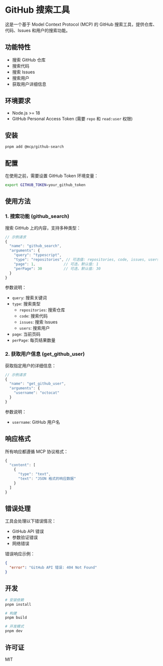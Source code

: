 # GitHub 搜索工具

这是一个基于 Model Context Protocol (MCP) 的 GitHub 搜索工具，提供仓库、代码、Issues 和用户的搜索功能。

## 功能特性

- 搜索 GitHub 仓库
- 搜索代码
- 搜索 Issues
- 搜索用户
- 获取用户详细信息

## 环境要求

- Node.js >= 18
- GitHub Personal Access Token (需要 `repo` 和 `read:user` 权限)

## 安装

```bash
pnpm add @mcp/github-search
```

## 配置

在使用之前，需要设置 GitHub Token 环境变量：

```bash
export GITHUB_TOKEN=your_github_token
```

## 使用方法

### 1. 搜索功能 (github_search)

搜索 GitHub 上的内容，支持多种类型：

```typescript
// 示例请求
{
  "name": "github_search",
  "arguments": {
    "query": "typescript",
    "type": "repositories", // 可选值: repositories, code, issues, users
    "page": 1,             // 可选，默认值: 1
    "perPage": 30          // 可选，默认值: 30
  }
}
```

参数说明：

- `query`: 搜索关键词
- `type`: 搜索类型
  - `repositories`: 搜索仓库
  - `code`: 搜索代码
  - `issues`: 搜索 Issues
  - `users`: 搜索用户
- `page`: 当前页码
- `perPage`: 每页结果数量

### 2. 获取用户信息 (get_github_user)

获取指定用户的详细信息：

```typescript
// 示例请求
{
  "name": "get_github_user",
  "arguments": {
    "username": "octocat"
  }
}
```

参数说明：

- `username`: GitHub 用户名

## 响应格式

所有响应都遵循 MCP 协议格式：

```typescript
{
  "content": [
    {
      "type": "text",
      "text": "JSON 格式的响应数据"
    }
  ]
}
```

## 错误处理

工具会处理以下错误情况：

- GitHub API 错误
- 参数验证错误
- 网络错误

错误响应示例：

```json
{
  "error": "GitHub API 错误: 404 Not Found"
}
```

## 开发

```bash
# 安装依赖
pnpm install

# 构建
pnpm build

# 开发模式
pnpm dev
```

## 许可证

MIT
